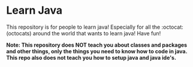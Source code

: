 # Learn Java
This repository is for people to learn java! Especially for all the :octocat: (octocats) around the world that wants to learn java!
Have fun! 

**Note: This repository does NOT teach you about classes and packages and other things, only the things you need to know how to code in java. This repo also does not teach you how to setup java and java ide's.**
